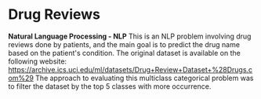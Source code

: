 # Drug Reviews

**Natural Language Processing - NLP**
This is an NLP problem involving drug reviews done by patients, and the main goal is to predict the drug name based on the patient's condition. 
The original dataset is available on the following website: https://archive.ics.uci.edu/ml/datasets/Drug+Review+Dataset+%28Drugs.com%29
The approach to evaluating this multiclass categorical problem was to filter the dataset by the top 5 classes with more occurrence. 
